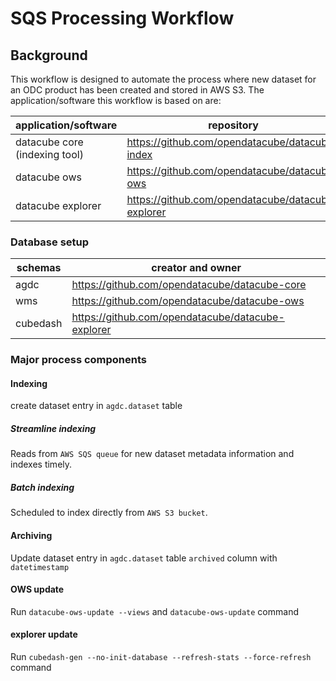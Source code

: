 # SQS Processing Workflow

## Background
This workflow is designed to automate the process where new dataset for an ODC product has been created and stored in AWS S3. The application/software this workflow is based on are:

| application/software | repository        |
| -------------------- | ----------------- |
| datacube core (indexing tool) | https://github.com/opendatacube/datacube-index |
| datacube ows         | https://github.com/opendatacube/datacube-ows |
| datacube explorer    | https://github.com/opendatacube/datacube-explorer |


### Database setup

| schemas | creator and owner |
| ------- | ----------------- |
| agdc    | https://github.com/opendatacube/datacube-core |
| wms     | https://github.com/opendatacube/datacube-ows |
| cubedash| https://github.com/opendatacube/datacube-explorer |


### Major process components
#### Indexing
create dataset entry in `agdc.dataset` table
##### Streamline indexing
Reads from `AWS SQS queue` for new dataset metadata information and indexes timely.

##### Batch indexing
Scheduled to index directly from `AWS S3 bucket`.

#### Archiving
Update dataset entry in `agdc.dataset` table `archived` column with `datetimestamp`

#### OWS update
Run `datacube-ows-update --views` and `datacube-ows-update` command

#### explorer update
Run `cubedash-gen --no-init-database --refresh-stats --force-refresh` command
